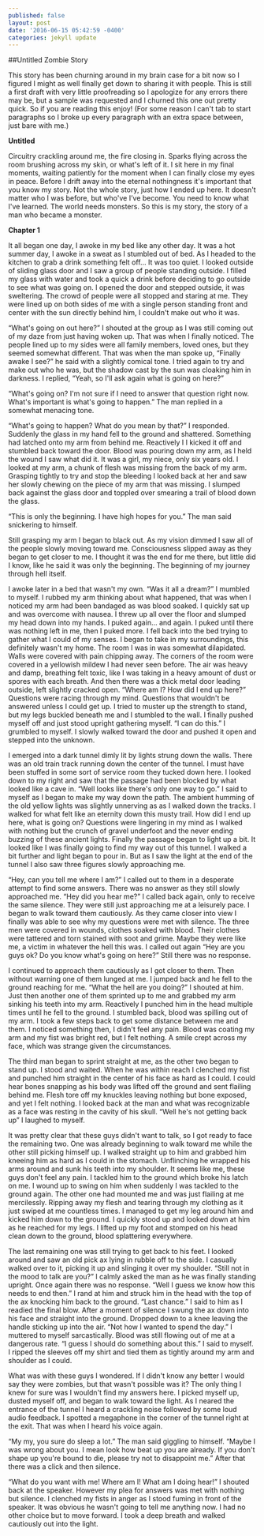 ```yaml
---
published: false
layout: post
date: '2016-06-15 05:42:59 -0400'
categories: jekyll update
---
```

##Untitled Zombie Story

This story has been churning around in my brain case for a bit now so I figured I might as well finally get down to sharing it with people. This is still a first draft with very little proofreading so I apologize for any errors there may be, but a sample was requested and I churned this one out pretty quick. So if you are reading this enjoy! (For some reason I can't tab to start paragraphs so I broke up every paragraph with an extra space between, just bare with me.)

**Untitled**

Circuitry crackling around me, the fire closing in. Sparks flying across the room brushing across my skin, or what's left of it. I sit here in my final moments, waiting patiently for the moment when I can finally close my eyes in peace. Before I drift away into the eternal nothingness it's important that you know my story. Not the whole story, just how I ended up here. It doesn't matter who I was before, but who've I’ve become. You need to know what I've learned. The world needs monsters. So this is my story, the story of a man who became a monster.
    
**Chapter 1**

It all began one day, I awoke in my bed like any other day. It was a hot summer day, I awoke in a sweat as I stumbled out of bed. As I headed to the kitchen to grab a drink something felt off… It was too quiet. I looked outside of sliding glass door and I saw a group of people standing outside. I filled my glass with water and took a quick a drink before deciding to go outside to see what was going on. I opened the door and stepped outside, it was sweltering.  The crowd of people were all stopped and staring at me. They were lined up on both sides of me with a single person standing front and center  with the sun directly behind him, I couldn't make out who it was.

“What's going on out here?” I shouted at the group as I was still coming out of my daze from just having woken up. That was when I finally noticed. The people lined up to my sides were all family members, loved ones, but they seemed somewhat different. That was when the man spoke up, “Finally awake I see?” he said with a slightly comical tone. I tried again to try and make out who he was, but the shadow cast by the sun was cloaking him in darkness. I replied, “Yeah, so I'll ask again what is going on here?”
    
“What's going on? I'm not sure if I need to answer that question right now. What's important is what's going to happen.” The man replied in a somewhat menacing tone.
    
“What's going to happen? What do you mean by that?” I responded. Suddenly the glass in my hand fell to the ground and shattered. Something had latched onto my arm from behind me. Reactively I I kicked it off and stumbled back toward the door. Blood was pouring down my arm, as I held the wound I saw what did it. It was a girl, my niece, only six years old. I looked at my arm, a chunk of flesh was missing from the back of my arm. Grasping tightly to try and stop the bleeding I looked back at her and saw her slowly chewing on the piece of my arm that was missing. I slumped back against the glass door and toppled over smearing a trail of blood down the glass.

“This is only the beginning. I have high hopes for you.” The man said snickering to himself.

Still grasping my arm I began to black out. As my vision dimmed I saw all of the people slowly moving toward me. Consciousness slipped away as they began to get closer to me.  I thought it was the end for me there, but little did I know, like he said it was only the beginning. The beginning of my journey through hell itself.

I awoke later in a bed that wasn't my own. “Was it all a dream?” I mumbled to myself. I rubbed my arm thinking about what happened, that was when I noticed my arm had been bandaged as was blood soaked. I quickly sat up and was overcome with nausea. I threw up all over the floor and slumped my head down into my hands. I puked again… and again. I puked until there was nothing left in me, then I puked more. I fell back into the bed trying to gather what I could of my senses. I began to take in my surroundings, this definitely wasn't my home. The room I was in was somewhat dilapidated. Walls were covered with pain chipping away. The corners of the room were covered in a yellowish mildew I had never seen before.  The air was heavy and damp, breathing felt toxic, like I was taking in a heavy amount of dust or spores with each breath. And then there was a thick metal door leading outside, left slightly cracked open. “Where am I? How did I end up here?” Questions were racing through my mind. Questions that wouldn't be answered unless I could get up. I tried to muster up the strength to stand, but my legs buckled beneath me and I stumbled to the wall. I finally pushed myself off and just stood upright gathering myself. “I can do this.” I grumbled to myself. I slowly walked toward the door and pushed it open and stepped into the unknown.

I emerged into a dark tunnel dimly lit by lights strung down the walls. There was an old train track running down the center of the tunnel. I must have been stuffed in some sort of service room they tucked down here. I looked down to my right and saw that the passage had been blocked by what looked like a cave in. “Well looks like there's only one way to go.” I said to myself as I began to make my way down the path. The ambient humming of the old yellow lights was slightly unnerving as as I walked down the tracks. I walked for what felt like an eternity down this musty trail. How did I end up here, what is going on? Questions were lingering in my mind as I walked with nothing but the crunch of gravel underfoot and the never ending buzzing of these ancient lights. Finally the passage began to light up a bit. It looked like I was finally going to find my way out of this tunnel. I walked a bit further and light began to pour in. But as I saw the light at the end of the tunnel I also saw three figures slowly approaching me.

“Hey, can you tell me where I am?” I called out to them in a desperate attempt to find some answers. There was no answer as they still slowly approached me. “Hey did you hear me?” I called back again, only to receive the same silence. They were still just approaching me at a leisurely pace. I began to walk toward them cautiously. As they came closer into view I finally was able to see why my questions were met with silence. The three men were covered in wounds, clothes soaked with blood. Their clothes were tattered and torn stained with soot and grime. Maybe they were like me, a victim in whatever the hell this was. I called out again “Hey are you guys ok? Do you know what's going on here?” Still there was no response.

I continued to approach them cautiously as I got closer to them. Then without warning one of them lunged at me. I jumped back and he fell to the ground reaching for me. “What the hell are you doing?” I shouted at him. Just then another one of them sprinted up to me and grabbed my arm sinking his teeth into my arm. Reactively I punched him in the head multiple times until he fell to the ground. I stumbled back, blood was spilling out of my arm. I took a few steps back to get some distance between me and them. I noticed something then, I didn't feel any pain. Blood was coating my arm and my fist was bright red, but I felt nothing. A smile crept across my face, which was strange given the circumstances.

The third man began to sprint straight at me, as the other two began to stand up. I stood and waited. When he was within reach I clenched my fist and punched him straight in the center of his face as hard as I could. I could hear bones snapping as his body was lifted off the ground and sent flailing behind me. Flesh tore off my knuckles leaving nothing but bone exposed, and yet I felt nothing. I looked back at the man and what was recognizable as a face was resting in the cavity of his skull. “Well he's not getting back up” I laughed to myself.

It was pretty clear that these guys didn't want to talk, so I got ready to face the remaining two. One was already beginning to walk toward me while the other still picking himself up.  I walked straight up to him and grabbed him kneeing him as hard as I could in the stomach. Unflinching he wrapped his arms around and sunk his teeth into my shoulder. It seems like me, these guys don't feel any pain. I tackled him to the ground which broke his latch on me. I wound up to swing on him when suddenly I was tackled to the ground again. The other one had mounted me and was just flailing at me mercilessly. Ripping away my flesh and tearing through my clothing as it just swiped at me countless times. I managed to get my leg around him and kicked him down to the ground. I quickly stood up and looked down at him as he reached for my legs. I lifted up my foot and stomped on his head clean down to the ground, blood splattering everywhere.

The last remaining one was still trying to get back to his feet. I looked around and saw an old pick ax lying in rubble off to the side. I casually walked over to it, picking it up and slinging it over my shoulder. “Still not in the mood to talk are you?” I calmly asked the man as he was finally standing upright. Once again there was no response. “Well I guess we know how this needs to end then.” I rand at him and struck him in the head with the top of the ax knocking him back to the ground. “Last chance.” I said to him as I readied the final blow. After a moment of silence I swung the ax down into his face and straight into the ground. Dropped down to a knee leaving the handle sticking up into the air. “Not how I wanted to spend the day.” I muttered to myself sarcastically. Blood was still flowing out of me at a dangerous rate. “I guess I should do something about this.” I said to myself. I ripped the sleeves off my shirt and tied them as tightly around my arm and shoulder as I could.

What was with these guys I wondered. If I didn't know any better I would say they were zombies, but that wasn't possible was it? The only thing I knew for sure was I wouldn't find my answers here. I picked myself up, dusted myself off, and began to walk toward the light. As I neared the entrance of the tunnel I heard a crackling noise followed by some loud audio feedback. I spotted a megaphone in the corner of the tunnel right at the exit. That was when I heard his voice again.

“My my, you sure do sleep a lot.” The man said giggling to himself. “Maybe I was wrong about you. I mean look how beat up you are already. If you don't shape up you're bound to die, please try not to disappoint me.” After that there was a click and then silence.

“What do you want with me! Where am I! What am I doing hear!” I shouted back at the speaker. However my plea for answers was met with nothing but silence. I clenched my fists in anger as I stood fuming in front of the speaker. It was obvious he wasn't going to tell me anything now. I had no other choice but to move forward. I took a deep breath and walked cautiously out into the light.